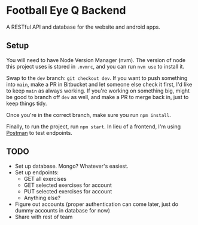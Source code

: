# Football Eye Q Backend
A RESTful API and database for the website and android apps.

## Setup
You will need to have Node Version Manager (nvm). The version of node this project uses is stored in `.nvmrc`, and you can run `nvm use` to install it.

Swap to the `dev` branch: `git checkout dev`. If you want to push something into `main`, make a PR in Bitbucket and let someone else check it first, I'd like to keep `main` as always working. If you're working on something big, might be good to branch off `dev` as well, and make a PR to merge back in, just to keep things tidy.

Once you're in the correct branch, make sure you run `npm install`.

Finally, to run the project, run `npm start`. In lieu of a frontend, I'm using [Postman](https://www.postman.com/downloads/) to test endpoints.

## TODO

- Set up database. Mongo? Whatever's easiest.
- Set up endpoints: 
    - GET all exercises
    - GET selected exercises for account
    - PUT selected exercises for account
    - Anything else?
- Figure out accounts (proper authentication can come later, just do dummy accounts in database for now)
- Share with rest of team
